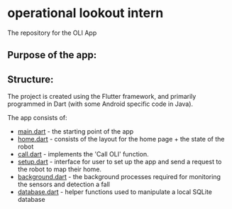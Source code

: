 # operational lookout intern
The repository for the OLI App

## Purpose of the app: 


## Structure:

The project is created using the Flutter framework, and primarily programmed in Dart (with some Android specific code in Java).

The app consists of:
- [main.dart](https://github.com/SDP-Group-1/oli/blob/main/lib/main.dart) - the starting point of the app 
- [home.dart](https://github.com/SDP-Group-1/oli/blob/main/lib/home.dart) - consists of the layout for the home page + the state of the robot 
- [call.dart](https://github.com/SDP-Group-1/oli/blob/main/lib/call.dart) - implements the 'Call OLI' function. 
- [setup.dart](https://github.com/SDP-Group-1/oli/blob/main/lib/setup.dart) - interface for user to set up the app and send a request to the robot to map their home. 
- [background.dart](https://github.com/SDP-Group-1/oli/blob/main/lib/background.dart) - the background processes required for monitoring the sensors and detection a fall
- [database.dart](https://github.com/SDP-Group-1/oli/blob/main/lib/database.dart) - helper functions used to manipulate a local SQLite database

